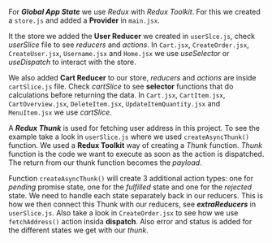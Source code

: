 For **_Global App State_** we use _Redux_ with _Redux Toolkit_. For this we created a `store.js` and added a **Provider** in `main.jsx`.

It the store we added the **User Reducer** we created in `userSlce.js`, check _userSlice_ file to see _reducers_ and _actions_. In `Cart.jsx`, `CreateOrder.jsx`, `CreateUser.jsx`, `Username.jsx` and `Home.jsx` we use _useSelector_ or _useDispatch_ to interact with the store.

We also added **Cart Reducer** to our store, _reducers_ and _actions_ are inside `cartSlice.js` file. Check _cartSlice_ to see **selector** functions that do calculations before returning the data. In `Cart.jsx`, `CartItem.jsx`, `CartOverview.jsx`, `DeleteItem.jsx`, `UpdateItemQuantity.jsx` and `MenuItem.jsx` we use _cartSlice_.

A **_Redux Thunk_** is used for fetching user address in this project. To see the example take a look in `userSlice.js` where we used `createAsyncThunk()` function. We used a **Redux Toolkit** way of creating a _Thunk_ function. _Thunk_ function is the code we want to execute as soon as the action is dispatched. The return from our thunk function becomes the _payload_.

Function `createAsyncThunk()` will create 3 additional action types: one for _pending_ promise state, one for the _fulfilled_ state and one for the _rejected_ state. We need to handle each state separately back in our reducers. This is how we then connect this Thunk with our reducers, see **_extraReducers_** in `userSlice.js`. Also take a look in `CreateOrder.jsx` to see how we use `fetchAddress()` action insida **dispatch**. Also error and status is added for the different states we get with our _thunk_.
